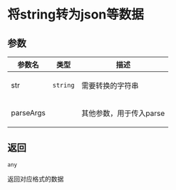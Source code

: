 # 将string转为json等数据

## 参数

| 参数名    | 类型                | 描述                           |
| --------- | ------------------- | ------------------------------ |
| str       | <code>string</code> | <p>需要转换的字符串</p>        |
| parseArgs |                     | <p>其他参数，用于传入parse</p> |

## 返回

<code>any</code><p>返回对应格式的数据</p>
